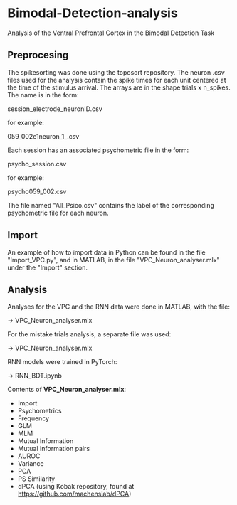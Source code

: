 # Bimodal-Detection-analysis
Analysis of the Ventral Prefrontal Cortex in the Bimodal Detection Task

## Preprocesing

The spikesorting was done using the toposort repository. The neuron .csv files used for the analysis contain the spike times for each unit centered at the time of the stimulus arrival. The arrays are in the shape trials x n_spikes.
The name is in the form:

session_electrode_neuronID.csv

for example:

059_002e1neuron_1_.csv

Each session has an associated psychometric file in the form:

psycho_session.csv

for example:

psycho059_002.csv

The file named "All_Psico.csv" contains the label of the corresponding psychometric file for each neuron.

## Import

An example of how to import data in Python can be found in the file "Import_VPC.py", and in MATLAB, in the file "VPC_Neuron_analyser.mlx" under the "Import" section.


## Analysis

Analyses for the VPC and the RNN data were done in MATLAB, with the file:

->  VPC_Neuron_analyser.mlx

For the mistake trials analysis, a separate file was used:

->  VPC_Neuron_analyser.mlx

RNN models were trained in PyTorch:

-> RNN_BDT.ipynb


Contents of **VPC_Neuron_analyser.mlx**:
* Import
* Psychometrics
* Frequency
* GLM
* MLM
* Mutual Information
* Mutual Information pairs
* AUROC
* Variance
* PCA
* PS Similarity
* dPCA (using Kobak repository, found at https://github.com/machenslab/dPCA)
